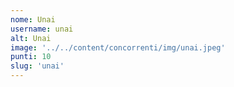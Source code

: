 ```yaml
---
nome: Unai
username: unai
alt: Unai
image: '../../content/concorrenti/img/unai.jpeg'
punti: 10
slug: 'unai'
---
```

